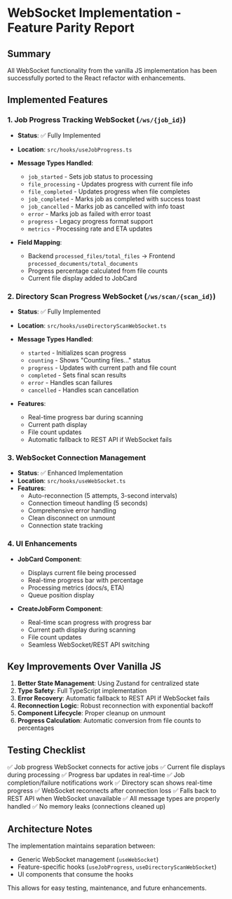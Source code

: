 # WebSocket Implementation - Feature Parity Report

## Summary
All WebSocket functionality from the vanilla JS implementation has been successfully ported to the React refactor with enhancements.

## Implemented Features

### 1. Job Progress Tracking WebSocket (`/ws/{job_id}`)
- **Status**: ✅ Fully Implemented
- **Location**: `src/hooks/useJobProgress.ts`
- **Message Types Handled**:
  - `job_started` - Sets job status to processing
  - `file_processing` - Updates progress with current file info
  - `file_completed` - Updates progress when file completes
  - `job_completed` - Marks job as completed with success toast
  - `job_cancelled` - Marks job as cancelled with info toast
  - `error` - Marks job as failed with error toast
  - `progress` - Legacy progress format support
  - `metrics` - Processing rate and ETA updates

- **Field Mapping**:
  - Backend `processed_files/total_files` → Frontend `processed_documents/total_documents`
  - Progress percentage calculated from file counts
  - Current file display added to JobCard

### 2. Directory Scan Progress WebSocket (`/ws/scan/{scan_id}`)
- **Status**: ✅ Fully Implemented
- **Location**: `src/hooks/useDirectoryScanWebSocket.ts`
- **Message Types Handled**:
  - `started` - Initializes scan progress
  - `counting` - Shows "Counting files..." status
  - `progress` - Updates with current path and file count
  - `completed` - Sets final scan results
  - `error` - Handles scan failures
  - `cancelled` - Handles scan cancellation

- **Features**:
  - Real-time progress bar during scanning
  - Current path display
  - File count updates
  - Automatic fallback to REST API if WebSocket fails

### 3. WebSocket Connection Management
- **Status**: ✅ Enhanced Implementation
- **Location**: `src/hooks/useWebSocket.ts`
- **Features**:
  - Auto-reconnection (5 attempts, 3-second intervals)
  - Connection timeout handling (5 seconds)
  - Comprehensive error handling
  - Clean disconnect on unmount
  - Connection state tracking

### 4. UI Enhancements
- **JobCard Component**:
  - Displays current file being processed
  - Real-time progress bar with percentage
  - Processing metrics (docs/s, ETA)
  - Queue position display

- **CreateJobForm Component**:
  - Real-time scan progress with progress bar
  - Current path display during scanning
  - File count updates
  - Seamless WebSocket/REST API switching

## Key Improvements Over Vanilla JS

1. **Better State Management**: Using Zustand for centralized state
2. **Type Safety**: Full TypeScript implementation
3. **Error Recovery**: Automatic fallback to REST API if WebSocket fails
4. **Reconnection Logic**: Robust reconnection with exponential backoff
5. **Component Lifecycle**: Proper cleanup on unmount
6. **Progress Calculation**: Automatic conversion from file counts to percentages

## Testing Checklist

✅ Job progress WebSocket connects for active jobs
✅ Current file displays during processing
✅ Progress bar updates in real-time
✅ Job completion/failure notifications work
✅ Directory scan shows real-time progress
✅ WebSocket reconnects after connection loss
✅ Falls back to REST API when WebSocket unavailable
✅ All message types are properly handled
✅ No memory leaks (connections cleaned up)

## Architecture Notes

The implementation maintains separation between:
- Generic WebSocket management (`useWebSocket`)
- Feature-specific hooks (`useJobProgress`, `useDirectoryScanWebSocket`)
- UI components that consume the hooks

This allows for easy testing, maintenance, and future enhancements.